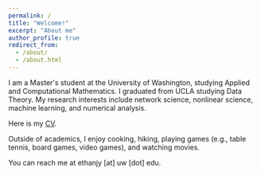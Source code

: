 ```yaml
---
permalink: /
title: "Welcome!"
excerpt: "About me"
author_profile: true
redirect_from: 
  - /about/
  - /about.html
---
```


I am a Master's student at the University of Washington, studying Applied and Computational Mathematics. I graduated from UCLA studying Data Theory. My research interests include network science, nonlinear science, machine learning, and numerical analysis.

Here is my <a href="https://github.com/ethanjyoung/ethanjyoung.github.io/raw/master/files/CV.pdf" download>CV</a>.

Outside of academics, I enjoy cooking, hiking, playing games (e.g., table tennis, board games, video games), and watching movies.

You can reach me at ethanjy \[at\] uw \[dot\] edu.
